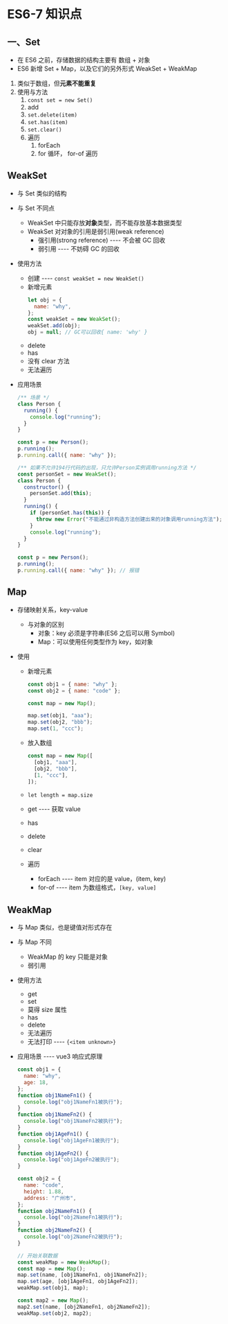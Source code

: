 <!--
 * @Author: East
 * @Date: 2022-01-13 14:52:16
 * @LastEditTime: 2022-01-13 15:55:27
 * @LastEditors: Please set LastEditors
 * @Description: ES6-7知识点
 * @FilePath: \forGreaterGood\javascript\15-ES6-7知识点.md
-->

# ES6-7 知识点

## 一、Set

- 在 ES6 之前，存储数据的结构主要有 数组 + 对象
- ES6 新增 Set + Map，以及它们的另外形式 WeakSet + WeakMap

1. 类似于数组，但**元素不能重复**
2. 使用与方法
   1. `const set = new Set()`
   2. add
   3. `set.delete(item)`
   4. `set.has(item)`
   5. `set.clear()`
   6. 遍历
      1. forEach
      2. for 循环， for-of 遍历

## WeakSet

- 与 Set 类似的结构
- 与 Set 不同点
  - WeakSet 中只能存放**对象**类型，而不能存放基本数据类型
  - WeakSet 对对象的引用是弱引用(weak reference)
    - 强引用(strong reference) ---- 不会被 GC 回收
    - 弱引用 ---- 不妨碍 GC 的回收
- 使用方法
  - 创建 ---- `const weakSet = new WeakSet()`
  - 新增元素
    ```js
    let obj = {
      name: "why",
    };
    const weakSet = new WeakSet();
    weakSet.add(obj);
    obj = null; // GC可以回收{ name: 'why' }
    ```
  - delete
  - has
  - 没有 clear 方法
  - 无法遍历
- 应用场景

  ```js
  /** 场景 */
  class Person {
    running() {
      console.log("running");
    }
  }

  const p = new Person();
  p.running();
  p.running.call({ name: "why" });

  /** 如果不允许194行代码的出现，只允许Person实例调用running方法 */
  const personSet = new WeakSet();
  class Person {
    constructor() {
      personSet.add(this);
    }
    running() {
      if (personSet.has(this)) {
        throw new Error("不能通过非构造方法创建出来的对象调用running方法");
      }
      console.log("running");
    }
  }

  const p = new Person();
  p.running();
  p.running.call({ name: "why" }); // 报错
  ```

## Map

- 存储映射关系，key-value
  - 与对象的区别
    - 对象：key 必须是字符串(ES6 之后可以用 Symbol)
    - Map：可以使用任何类型作为 key，如对象
- 使用

  - 新增元素

    ```js
    const obj1 = { name: "why" };
    const obj2 = { name: "code" };

    const map = new Map();

    map.set(obj1, "aaa");
    map.set(obj2, "bbb");
    map.set(1, "ccc");
    ```

  - 放入数组
    ```js
    const map = new Map([
      [obj1, "aaa"],
      [obj2, "bbb"],
      [1, "ccc"],
    ]);
    ```
  - `let length = map.size`
  - get ---- 获取 value
  - has
  - delete
  - clear
  - 遍历
    - forEach ---- item 对应的是 value，(item, key)
    - for-of ---- item 为数组格式，`[key, value]`

## WeakMap

- 与 Map 类似，也是键值对形式存在
- 与 Map 不同
  - WeakMap 的 key 只能是对象
  - 弱引用
- 使用方法
  - get
  - set
  - 莫得 size 属性
  - has
  - delete
  - 无法遍历
  - 无法打印 ---- `{<item unknown>}`
- 应用场景 ---- vue3 响应式原理

  ```js
  const obj1 = {
    name: "why",
    age: 18,
  };
  function obj1NameFn1() {
    console.log("obj1NameFn1被执行");
  }
  function obj1NameFn2() {
    console.log("obj1NameFn2被执行");
  }
  function obj1AgeFn1() {
    console.log("obj1AgeFn1被执行");
  }
  function obj1AgeFn2() {
    console.log("obj1AgeFn2被执行");
  }

  const obj2 = {
    name: "code",
    height: 1.88,
    address: "广州市",
  };
  function obj2NameFn1() {
    console.log("obj2NameFn1被执行");
  }
  function obj2NameFn2() {
    console.log("obj2NameFn2被执行");
  }

  // 开始关联数据
  const weakMap = new WeakMap();
  const map = new Map();
  map.set(name, [obj1NameFn1, obj1NameFn2]);
  map.set(age, [obj1AgeFn1, obj1AgeFn2]);
  weakMap.set(obj1, map);

  const map2 = new Map();
  map2.set(name, [obj2NameFn1, obj2NameFn2]);
  weakMap.set(obj2, map2);
  ```
